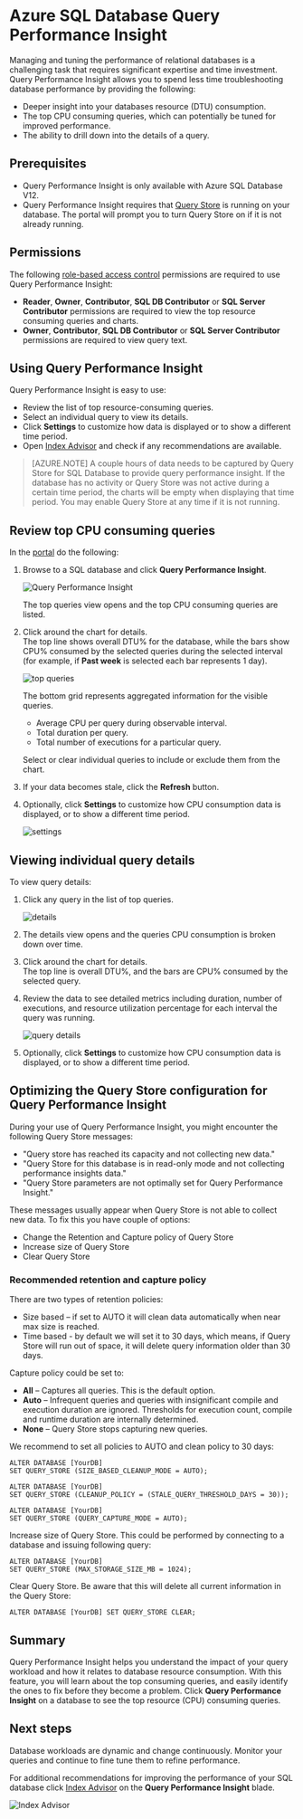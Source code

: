 <properties 
   pageTitle="Azure SQL Database Query Performance Insight" 
   description="Query performance monitoring identifies the most CPU-consuming queries for an Azure SQL Database." 
   services="sql-database" 
   documentationCenter="" 
   authors="stevestein" 
   manager="jeffreyg" 
   editor="monicar"/>

<tags
   ms.service="sql-database"
   ms.devlang="na"
   ms.topic="article"
   ms.tgt_pltfrm="na"
   ms.workload="data-management" 
   ms.date="02/03/2015"
   ms.author="sstein"/>

# Azure SQL Database Query Performance Insight


Managing and tuning the performance of relational databases is a challenging task that requires significant expertise and time investment. Query Performance Insight allows you to spend less time troubleshooting database performance by providing the following:​

- Deeper insight into your databases resource (DTU) consumption. 
- The top CPU consuming queries, which can potentially be tuned for improved performance. 
- The ability to drill down into the details of a query.
​

## Prerequisites

- Query Performance Insight is only available with Azure SQL Database V12.
- Query Performance Insight requires that [Query Store](https://msdn.microsoft.com/library/dn817826.aspx) is running on your database. The portal will prompt you to turn Query Store on if it is not already running.

 
## Permissions

The following [role-based access control](role-based-access-control-configure.md) permissions are required to use Query Performance Insight: 

- **Reader**, **Owner**, **Contributor**, **SQL DB Contributor** or **SQL Server Contributor** permissions are required to view the top resource consuming queries and charts. 
- **Owner**, **Contributor**, **SQL DB Contributor** or **SQL Server Contributor** permissions are required to view query text.



## Using Query Performance Insight

Query Performance Insight is easy to use:

- Review the list of top resource-consuming queries. 
- Select an individual query to view its details.
- Click **Settings** to customize how data is displayed or to show a different time period.
- Open [Index Advisor](sql-database-index-advisor.md) and check if any recommendations are available.



> [AZURE.NOTE] A couple hours of data needs to be captured by Query Store for SQL Database to provide query performance insight. If the database has no activity or Query Store was not active during a certain time period, the charts will be empty when displaying that time period. You may enable Query Store at any time if it is not running.   



## Review top CPU consuming queries

In the [portal](http://portal.azure.com) do the following:

1. Browse to a SQL database and click **Query Performance Insight**. 

    ![Query Performance Insight][1]

    The top queries view opens and the top CPU consuming queries are listed.

1. Click around the chart for details.<br>The top line shows overall DTU% for the database, while the bars show CPU% consumed by the selected queries during the selected interval (for example, if **Past week** is selected each bar represents 1 day).

    ![top queries][2]

    The bottom grid represents aggregated information for the visible queries.

    -	Average CPU per query during observable interval. 
    -	Total duration per query.
    -	Total number of executions for a particular query.


	Select or clear individual queries to include or exclude them from the chart. 


1. If your data becomes stale, click the **Refresh** button.
1. Optionally, click **Settings** to customize how CPU consumption data is displayed, or to show a different time period.

    ![settings](./media/sql-database-query-performance/settings.png)

## Viewing individual query details

To view query details:

1. Click any query in the list of top queries.

    ![details](./media/sql-database-query-performance/details.png)

4. The details view opens and the queries CPU consumption is broken down over time.
3. Click around the chart for details.<br>The top line is overall DTU%, and the bars are CPU% consumed by the selected query.
4. Review the data to see detailed metrics including duration, number of executions, and resource utilization percentage for each interval the query was running.
    
    ![query details][3]

1. Optionally, click **Settings** to customize how CPU consumption data is displayed, or to show a different time period.


## 	Optimizing the Query Store configuration for Query Performance Insight

During your use of Query Performance Insight, you might encounter the following Query Store messages:

- "Query store has reached its capacity and not collecting new data."
- "Query Store for this database is in read-only mode and not collecting performance insights data."
- "Query Store parameters are not optimally set for Query Performance Insight."

These messages usually appear when Query Store is not able to collect new data. To fix this you have couple of options:

-	Change the Retention and Capture policy of Query Store
-	Increase size of Query Store 
-	Clear Query Store

### Recommended retention and capture policy

There are two types of retention policies:

- Size based – if set to AUTO it will clean data automatically when near max size is reached.
- Time based - by default we will set it to 30 days, which means, if Query Store will run out of space, it will delete query information older than 30 days. 

Capture policy could be set to:

- **All** – Captures all queries. This is the default option.
- **Auto** – Infrequent queries and queries with insignificant compile and execution duration are ignored. Thresholds for execution count, compile and runtime duration are internally determined.
- **None** – Query Store stops capturing new queries.
	
We recommend to set all policies to AUTO and clean policy to 30 days:

    ALTER DATABASE [YourDB] 
    SET QUERY_STORE (SIZE_BASED_CLEANUP_MODE = AUTO);
    	
    ALTER DATABASE [YourDB] 
    SET QUERY_STORE (CLEANUP_POLICY = (STALE_QUERY_THRESHOLD_DAYS = 30));
    
    ALTER DATABASE [YourDB] 
    SET QUERY_STORE (QUERY_CAPTURE_MODE = AUTO);

Increase size of Query Store. This could be performed by connecting to a database and issuing following query:

    ALTER DATABASE [YourDB]
    SET QUERY_STORE (MAX_STORAGE_SIZE_MB = 1024);

Clear Query Store. Be aware that this will delete all current information in the Query Store:

    ALTER DATABASE [YourDB] SET QUERY_STORE CLEAR;


## Summary

Query Performance Insight helps you understand the impact of your query workload and how it relates to database resource consumption. With this feature, you will learn about the top consuming queries, and easily identify the ones to fix before they become a problem. Click **Query Performance Insight** on a database to see the top resource (CPU) consuming queries. 




## Next steps

Database workloads are dynamic and change continuously. Monitor your queries and continue to fine tune them to refine performance. 

For additional recommendations for improving the performance of your SQL database click [Index Advisor](sql-database-index-advisor.md) on the **Query Performance Insight** blade.

![Index Advisor](./media/sql-database-query-performance/ia.png)


<!--Image references-->
[1]: ./media/sql-database-query-performance/tile.png
[2]: ./media/sql-database-query-performance/top-queries.png
[3]: ./media/sql-database-query-performance/query-details.png



